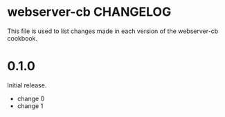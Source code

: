 # webserver-cb CHANGELOG

This file is used to list changes made in each version of the webserver-cb cookbook.

# 0.1.0

Initial release.

- change 0
- change 1


